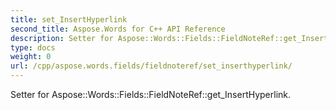 ```yaml
---
title: set_InsertHyperlink
second_title: Aspose.Words for C++ API Reference
description: Setter for Aspose::Words::Fields::FieldNoteRef::get_InsertHyperlink. 
type: docs
weight: 0
url: /cpp/aspose.words.fields/fieldnoteref/set_inserthyperlink/
---
```


Setter for Aspose::Words::Fields::FieldNoteRef::get_InsertHyperlink. 

